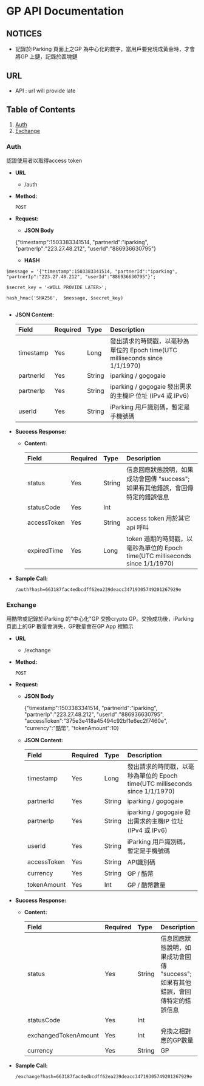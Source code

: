 # GP API Documentation
## NOTICES

  * 記錄於iParking 頁面上之GP 為中心化的數字，當用戶要兌現成黃金時，才會將GP 上鏈，記錄於區塊鏈

## URL

  * API : url will provide late

## Table of Contents

1. [Auth](#auth)
1. [Exchange](#exchange)


### Auth

認證使用者以取得access token

* **URL**

  * /auth

* **Method:**

  `POST`
  
* **Request:**

  * **JSON Body** 
 
   {"timestamp":1503383341514, "partnerId":"iparking", "partnerIp":"223.27.48.212", "userId":"886936630795"}
   
  * **HASH** 
 
 ```
$message = '{"timestamp":1503383341514, "partnerId":"iparking", "partnerIp":"223.27.48.212", "userId":"886936630795"}';

$secret_key = '<WILL PROVIDE LATER>';

hash_hmac('SHA256',  $message, $secret_key)
  
  ```
 
 
  * **JSON Content:**

    | Field           | Required | Type     | Description                                                      |
    |:----------------|:---------|:---------|:-----------------------------------------------------------------|
    | timestamp       | Yes      | Long     | 發出請求的時間戳，以毫秒為單位的 Epoch time(UTC milliseconds since 1/1/1970) |
    | partnerId       | Yes      | String   | iparking / gogogaie |
    | partnerIp       | Yes      | String   | iparking / gogogaie 發出需求的主機IP 位址 (IPv4 或 IPv6) |
    | userId          | Yes      | String   | iParking 用戶識別碼，暫定是手機號碼 |

* **Success Response:**

  * **Content:**

    | Field           | Required | Type     | Description                                                      |
    |:----------------|:---------|:---------|:-----------------------------------------------------------------|
    | status          | Yes      | String   | 信息回應狀態說明，如果成功會回傳 "success";如果有其他錯誤，會回傳特定的錯誤信息 |
    | statusCode      | Yes      | Int      | <WILL PROVIDE LATER>                                             |
    | accessToken     | Yes      | String   | access token 用於其它api 呼叫 |
    | expiredTime     | Yes      | Long     | token 過期的時間戳，以毫秒為單位的 Epoch time(UTC milliseconds since 1/1/1970) |     


* **Sample Call:**

  ```
  /auth?hash=663187fac4edbcdff62ea239deacc34719305749201267929e
  
  ```
 
### Exchange

用酷幣或記錄於iParking 的"中心化"GP 交換crypto GP。交換成功後，iParking 頁面上的GP 數量會消失，GP數量會在GP App 裡顯示

* **URL**

  * /exchange

* **Method:**

  `POST`
  
* **Request:**

  * **JSON Body** 

  	{"timestamp":1503383341514, "partnerId":"iparking", "partnerIp":"223.27.48.212", "userId":"886936630795", "accessToken":"375e3e418a45494c92bf1e6ec2f7460e", "currency":"酷幣", "tokenAmount":10}
 
 
  * **JSON Content:**

    | Field           | Required | Type     | Description                                                      |
    |:----------------|:---------|:---------|:-----------------------------------------------------------------|
    | timestamp       | Yes      | Long     | 發出請求的時間戳，以毫秒為單位的 Epoch time(UTC milliseconds since 1/1/1970) |
    | partnerId       | Yes      | String   | iparking / gogogaie |
    | partnerIp       | Yes      | String   | iparking / gogogaie 發出需求的主機IP 位址 (IPv4 或 IPv6) |
    | userId          | Yes      | String   | iParking 用戶識別碼，暫定是手機號碼 |
    | accessToken     | Yes      | String   | API識別碼 |
    | currency        | Yes      | String   | GP / 酷幣 |
    | tokenAmount     | Yes      | Int      | GP / 酷幣數量 |
  

* **Success Response:**

  * **Content:**

    | Field           | Required | Type     | Description                                                      |
    |:----------------|:---------|:---------|:-----------------------------------------------------------------|
    | status          | Yes      | String   | 信息回應狀態說明，如果成功會回傳 "success";如果有其他錯誤，會回傳特定的錯誤信息 |
    | statusCode      | Yes      | Int      | <WILL PROVIDE LATER>                                             |
    | exchangedTokenAmount     | Yes      | Int | 兌換之相對應的GP數量 |
    | currency        | Yes      | String   | GP |

* **Sample Call:**

  ```
  /exchange?hash=663187fac4edbcdff62ea239deacc34719305749201267929e
  
  ```